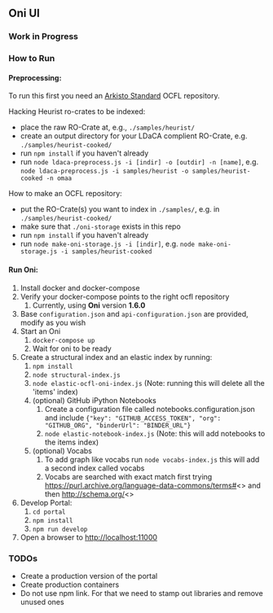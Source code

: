 ## Oni UI

### Work in Progress

### How to Run

#### Preprocessing: 
To run this first you need an [Arkisto Standard](https://arkisto-platform.github.io) OCFL repository.

Hacking Heurist ro-crates to be indexed:
- place the raw RO-Crate at, e.g., `./samples/heurist/` 
- create an output directory for your LDaCA complient RO-Crate, e.g. `./samples/heurist-cooked/` 
- run `npm install` if you haven't already
- run `node ldaca-preprocess.js -i [indir] -o [outdir] -n [name]`, e.g. `node ldaca-preprocess.js -i samples/heurist -o samples/heurist-cooked -n omaa`

How to make an OCFL repository:
- put the RO-Crate(s) you want to index in `./samples/`, e.g. in `./samples/heurist-cooked/`
- make sure that `./oni-storage` exists in this repo
- run `npm install` if you haven't already
- run `node make-oni-storage.js -i [indir]`, e.g. `node make-oni-storage.js -i samples/heurist-cooked`

#### Run Oni:

1. Install docker and docker-compose
2. Verify your docker-compose points to the right ocfl repository
   1. Currently, using **Oni** version **1.6.0**
3. Base `configuration.json` and `api-configuration.json` are provided, modify as you wish
4. Start an Oni
   1. `docker-compose up`
   2. Wait for oni to be ready
5. Create a structural index and an elastic index by running:
   1. `npm install`
   2. `node structural-index.js`
   3. `node elastic-ocfl-oni-index.js` (Note: running this will delete all the 'items' index)
   4. (optional) GitHub iPython Notebooks
      1. Create a configuration file called notebooks.configuration.json and include `{"key": "GITHUB_ACCESS_TOKEN", "org": "GITHUB_ORG", "binderUrl": "BINDER_URL"}`
      2. `node elastic-notebook-index.js` (Note: this will add notebooks to the items index)
   5. (optional) Vocabs
      1. To add graph like vocabs run `node vocabs-index.js` this will add a second index called vocabs
      2. Vocabs are searched with exact match first trying https://purl.archive.org/language-data-commons/terms#<<ID>> and then http://schema.org/<<ID>>
6. Develop Portal:
   1. `cd portal`
   2. `npm install`
   3. `npm run develop`
7. Open a browser to [http://localhost:11000](http://localhost:11000)

### TODOs

- Create a production version of the portal
- Create production containers
- Do not use npm link. For that we need to stamp out libraries and remove unused ones
